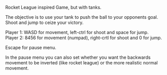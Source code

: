 Rocket League inspired Game, but with tanks.

The objective is to use your tank to push the ball to your opponents goal.
Shoot and jump to ceize your victory.


Player 1: WASD for movement, left-ctrl for shoot and space for jump.\
Player 2: 8456 for movement (numpad), right-crtl for shoot and 0 for jump.

Escape for pause menu.

In the pause menu you can also set whether you want the backwards movement to be inverted (like rocket league) or the more realistic normal movement.
